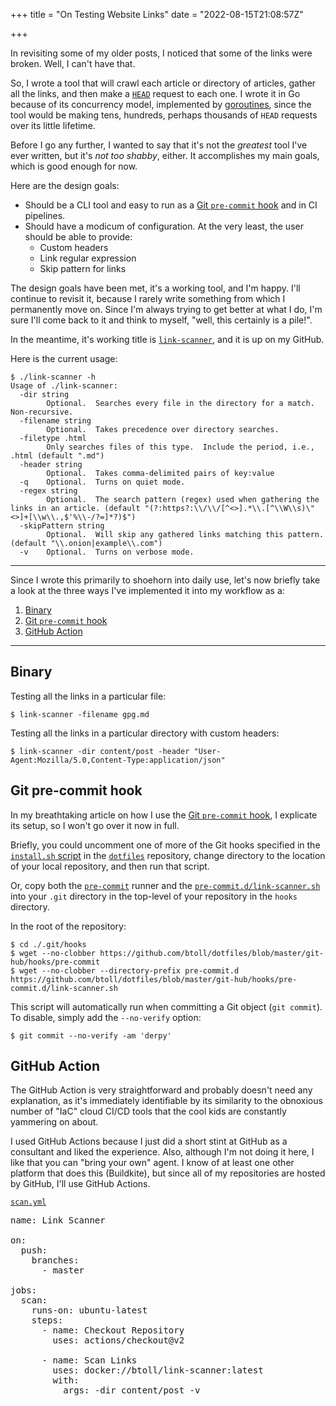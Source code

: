 +++
title = "On Testing Website Links"
date = "2022-08-15T21:08:57Z"

+++

In revisiting some of my older posts, I noticed that some of the links were broken.  Well, I can't have that.

So, I wrote a tool that will crawl each article or directory of articles, gather all the links, and then make a [`HEAD`] request to each one.  I wrote it in Go because of its concurrency model, implemented by [goroutines], since the tool would be making tens, hundreds, perhaps thousands of `HEAD` requests over its little lifetime.

Before I go any further, I wanted to say that it's not the *greatest* tool I've ever written, but it's *not too shabby*, either.  It accomplishes my main goals, which is good enough for now.

Here are the design goals:

- Should be a CLI tool and easy to run as a [Git `pre-commit` hook] and in CI pipelines.
- Should have a modicum of configuration.  At the very least, the user should be able to provide:
    + Custom headers
    + Link regular expression
    + Skip pattern for links

<!--+ Skip [`HTTP` status codes] for `HTTP` response status codes-->

The design goals have been met, it's a working tool, and I'm happy.  I'll continue to revisit it, because I rarely write something from which I permanently move on.  Since I'm always trying to get better at what I do, I'm sure I'll come back to it and think to myself, "well, this certainly is a pile!".

In the meantime, it's working title is [`link-scanner`], and it is up on my GitHub.

Here is the current usage:

```
$ ./link-scanner -h
Usage of ./link-scanner:
  -dir string
        Optional.  Searches every file in the directory for a match.  Non-recursive.
  -filename string
        Optional.  Takes precedence over directory searches.
  -filetype .html
        Only searches files of this type.  Include the period, i.e., .html (default ".md")
  -header string
        Optional.  Takes comma-delimited pairs of key:value
  -q    Optional.  Turns on quiet mode.
  -regex string
        Optional.  The search pattern (regex) used when gathering the links in an article. (default "(?:https?:\\/\\/[^<>].*\\.[^\\W\\s)\"<>]+[\\w\\.,$'%\\-/?=]*?)$")
  -skipPattern string
        Optional.  Will skip any gathered links matching this pattern. (default "\\.onion|example\\.com")
  -v    Optional.  Turns on verbose mode.
```

---

Since I wrote this primarily to shoehorn into daily use, let's now briefly take a look at the three ways I've implemented it into my workflow as a:

1. [Binary](#binary)
1. [Git `pre-commit` hook](#git-pre-commit-hook)
1. [GitHub Action](#github-action)

---

## Binary

Testing all the links in a particular file:

```
$ link-scanner -filename gpg.md
```

Testing all the links in a particular directory with custom headers:

```
$ link-scanner -dir content/post -header "User-Agent:Mozilla/5.0,Content-Type:application/json"
```

## Git pre-commit hook

In my breathtaking article on how I use the [Git `pre-commit` hook], I explicate its setup, so I won't go over it now in full.

Briefly, you could uncomment one of more of the Git hooks specified in the [`install.sh` script] in the [`dotfiles`] repository, change directory to the location of your local repository, and then run that script.

Or, copy both the [`pre-commit`] runner and the [`pre-commit.d/link-scanner.sh`] into your `.git` directory in the top-level of your repository in the `hooks` directory.

In the root of the repository:

```
$ cd ./.git/hooks
$ wget --no-clobber https://github.com/btoll/dotfiles/blob/master/git-hub/hooks/pre-commit
$ wget --no-clobber --directory-prefix pre-commit.d https://github.com/btoll/dotfiles/blob/master/git-hub/hooks/pre-commit.d/link-scanner.sh
```

This script will automatically run when committing a Git object (`git commit`).  To disable, simply add the `--no-verify` option:

```
$ git commit --no-verify -am 'derpy'
```

## GitHub Action

The GitHub Action is very straightforward and probably doesn't need any explanation, as it's immediately identifiable by its similarity to the obnoxious number of "IaC" cloud CI/CD tools that the cool kids are constantly yammering on about.

I used GitHub Actions because I just did a short stint at GitHub as a consultant and liked the experience.  Also, although I'm not doing it here, I like that you can "bring your own" agent.  I know of at least one other platform that does this (Buildkite), but since all of my repositories are hosted by GitHub, I'll use GitHub Actions.

[`scan.yml`]

<pre class="math">
name: Link Scanner

on:
  push:
    branches:
      - master

jobs:
  scan:
    runs-on: ubuntu-latest
    steps:
      - name: Checkout Repository
        uses: actions/checkout@v2

      - name: Scan Links
        uses: docker://btoll/link-scanner:latest
        with:
          args: -dir content/post -v

</pre>

[`HEAD`]: https://developer.mozilla.org/en-US/docs/web/http/methods/head
[goroutines]: https://golangbot.com/goroutines/
[Git `pre-commit` hook]: /2021/03/30/on-a-git-hook-pattern/
[`HTTP` status codes]: https://en.wikipedia.org/wiki/List_of_HTTP_status_codes
[`link-scanner`]: https://github.com/btoll/link-scanner
[Binary]: /2022/08/05/on-getting-started-with-go/
[GitHub Action]: https://github.com/features/actions
[`install.sh` script]: https://github.com/btoll/dotfiles/blob/master/git-hub/install.sh
[`dotfiles`]: https://github.com/btoll/dotfiles
[`pre-commit`]: https://github.com/btoll/dotfiles/blob/master/git-hub/hooks/pre-commit
[`pre-commit.d/link-scanner.sh`]: https://github.com/btoll/dotfiles/blob/master/git-hub/hooks/pre-commit.d/link-scanner.sh
[`scan.yml`]: https://github.com/btoll/benjamintoll.com/blob/master/.github/workflows/scan.yml


